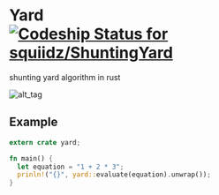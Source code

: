 # Yard [ ![Codeship Status for squiidz/ShuntingYard](https://app.codeship.com/projects/1e67dab0-ec91-0134-a3c5-16dadd3af99e/status?branch=master)](https://app.codeship.com/projects/208359)

shunting yard algorithm in rust

![alt_tag](https://upload.wikimedia.org/wikipedia/commons/6/60/Walton_with_Leicester_-_Peterborough_East_train_geograph-2791492-by-Ben-Brooksbank.jpg)

## Example
``` rust
extern crate yard;

fn main() {
  let equation = "1 + 2 * 3";
  prinln!("{}", yard::evaluate(equation).unwrap());
}

```
